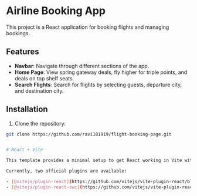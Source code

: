 # Airline Booking App

This project is a React application for booking flights and managing bookings.

## Features

- **Navbar**: Navigate through different sections of the app.
- **Home Page**: View spring gateway deals, fly higher for triple points, and deals on top shelf seats.
- **Search Flights**: Search for flights by selecting guests, departure city, and destination city.

## Installation

1. Clone the repository:

```bash
git clone https://github.com/ravi181919/flight-booking-page.git


# React + Vite

This template provides a minimal setup to get React working in Vite with HMR and some ESLint rules.

Currently, two official plugins are available:

- [@vitejs/plugin-react](https://github.com/vitejs/vite-plugin-react/blob/main/packages/plugin-react/README.md) uses [Babel](https://babeljs.io/) for Fast Refresh
- [@vitejs/plugin-react-swc](https://github.com/vitejs/vite-plugin-react-swc) uses [SWC](https://swc.rs/) for Fast Refresh
